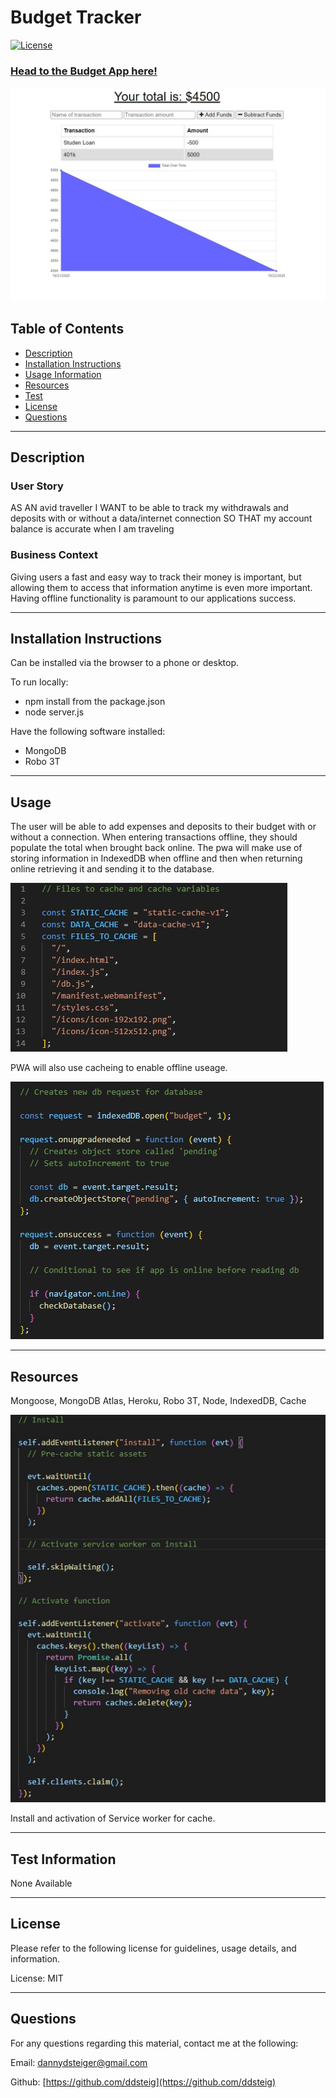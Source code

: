 
  
  # Budget Tracker

  [![License](https://img.shields.io/badge/License-MIT-blue.svg)](https://opensource.org/licenses/MIT)
  
  ### [Head to the Budget App here!](https://ancient-garden-77422.herokuapp.com/)

  ![Budget](https://github.com/ddsteig/budget-tracker/blob/main/imgs/budget.jpg "Budget")

  ## Table of Contents
  - [Description](#description)
  - [Installation Instructions](#install)
  - [Usage Information](#usage)
  - [Resources](#resources)
  - [Test](#test)
  - [License](#license)
  - [Questions](#questions)
  
  <hr>
  
  ## Description <a name="description"></a>
  
  ### User Story

  AS AN avid traveller
  I WANT to be able to track my withdrawals and deposits with or without a data/internet connection
  SO THAT my account balance is accurate when I am traveling

  ### Business Context

  Giving users a fast and easy way to track their money is important, but allowing them to access that information anytime is even more important. Having offline functionality is paramount to our applications success.

  
  <hr>
  
  ## Installation Instructions <a name="install"></a>
  
  Can be installed via the browser to a phone or desktop.
  
  To run locally:
   * npm install from the package.json
   * node server.js

  Have the following software installed:
   * MongoDB
   * Robo 3T    
  
  <hr>
  
  ## Usage <a name="usage"></a>
  
  The user will be able to add expenses and deposits to their budget with or without a connection. When entering transactions offline, they should populate the total when brought back online. The pwa will make use of storing information in IndexedDB when offline and then when returning online retrieving it and sending it to the database.

   ![Cache](https://github.com/ddsteig/budget-tracker/blob/main/imgs/cache.jpg "Cache")

  PWA will also use cacheing to enable offline useage.
  
   ![IndexedDB](https://github.com/ddsteig/budget-tracker/blob/main/imgs/db.jpg "IndexedDB")

  <hr>
  
  ## Resources <a name="resources"></a>
  
  Mongoose, MongoDB Atlas, Heroku, Robo 3T, Node, IndexedDB, Cache

  ![Cache](https://github.com/ddsteig/budget-tracker/blob/main/imgs/cache2.jpg "Cache")

  Install and activation of Service worker for cache.

  <hr>
  
  ## Test Information <a name="test"></a>
  
  None Available
  
  <hr>
  
  ## License <a name="license"></a>
  
  Please refer to the following license for guidelines, usage details, and information.
  
  License: MIT
  
  <hr>
  
  ## Questions <a name="questions"></a>
  
  For any questions regarding this material, contact me at the following:
  
  Email: dannydsteiger@gmail.com
  
  Github: [https://github.com/ddsteig](https://github.com/ddsteig)
  
  
